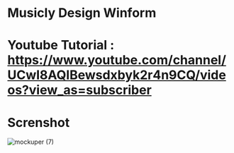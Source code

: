 # Musicly Design Winform

# Youtube Tutorial : https://www.youtube.com/channel/UCwI8AQlBewsdxbyk2r4n9CQ/videos?view_as=subscriber

# Screnshot
![mockuper (7)](https://user-images.githubusercontent.com/61135648/94982742-b28c9b00-056f-11eb-8aec-90ae022673cc.png)
